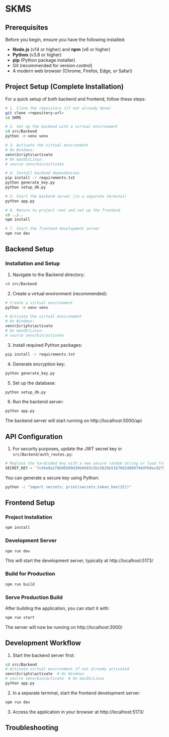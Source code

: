 # SKMS

## Prerequisites

Before you begin, ensure you have the following installed:

- **Node.js** (v14 or higher) and **npm** (v6 or higher)
- **Python** (v3.8 or higher)
- **pip** (Python package installer)
- Git (recommended for version control)
- A modern web browser (Chrome, Firefox, Edge, or Safari)

## Project Setup (Complete Installation)

For a quick setup of both backend and frontend, follow these steps:

```sh
# 1. Clone the repository (if not already done)
git clone <repository-url>
cd SKMS

# 2. Set up the backend with a virtual environment
cd src/Backend
python -m venv venv

# 3. Activate the virtual environment
# On Windows:
venv\Scripts\activate
# On macOS/Linux:
# source venv/bin/activate

# 4. Install backend dependencies
pip install -r requirements.txt
python generate_key.py
python setup_db.py

# 5. Start the backend server (in a separate terminal)
python app.py

# 6. Return to project root and set up the frontend
cd ../..
npm install

# 7. Start the frontend development server
npm run dev
```

## Backend Setup

### Installation and Setup

1. Navigate to the Backend directory:

```sh
cd src/Backend
```

2. Create a virtual environment (recommended):

```sh
# Create a virtual environment
python -m venv venv

# Activate the virtual environment
# On Windows:
venv\Scripts\activate
# On macOS/Linux:
# source venv/bin/activate
```

3. Install required Python packages:

```sh
pip install -r requirements.txt
```

4. Generate encryption key:

```sh
python generate_key.py
```

5. Set up the database:

```sh
python setup_db.py
```

6. Run the backend server:

```sh
python app.py
```

The backend server will start running on http://localhost:5000/api

## API Configuration

1. For security purposes, update the JWT secret key in `src/Backend/auth_routes.py`:

```python
# Replace the hardcoded key with a new secure random string or load from environment variables
SECRET_KEY = '7c45e9a1f8b06509d39b9d93c5bc5829e51670d2d869794dfb0ac92f5bed68a2'  # Change this!
```

You can generate a secure key using Python:

```sh
python -c "import secrets; print(secrets.token_hex(32))"
```

## Frontend Setup

### Project Installation

```sh
npm install
```

### Development Server

```sh
npm run dev
```

This will start the development server, typically at http://localhost:5173/

### Build for Production

```sh
npm run build
```

### Serve Production Build

After building the application, you can start it with:

```sh
npm run start
```
The server will now be running on http://localhost:3000/

## Development Workflow

1. Start the backend server first:

```sh
cd src/Backend
# Activate virtual environment if not already activated
venv\Scripts\activate  # On Windows
# source venv/bin/activate  # On macOS/Linux
python app.py
```

2. In a separate terminal, start the frontend development server:

```sh
npm run dev
```

3. Access the application in your browser at http://localhost:5173/

## Troubleshooting
